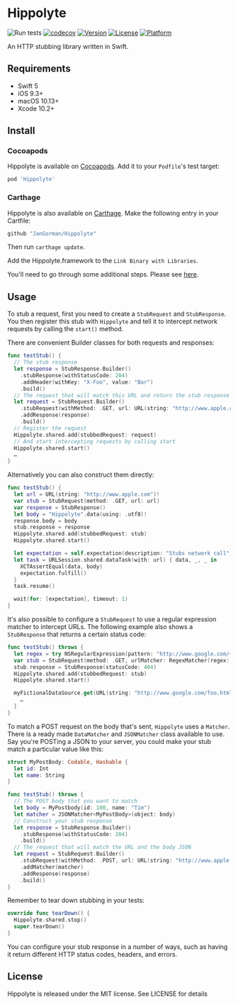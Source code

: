 # Hippolyte

![Run tests](https://github.com/JanGorman/Hippolyte/workflows/CI/badge.svg)
[![codecov](https://codecov.io/gh/JanGorman/Hippolyte/branch/master/graph/badge.svg)](https://codecov.io/gh/JanGorman/Hippolyte)
[![Version](https://img.shields.io/cocoapods/v/Hippolyte.svg?style=flat)](http://cocoapods.org/pods/Hippolyte)
[![License](https://img.shields.io/cocoapods/l/Hippolyte.svg?style=flat)](http://cocoapods.org/pods/Hippolyte)
[![Platform](https://img.shields.io/cocoapods/p/Hippolyte.svg?style=flat)](http://cocoapods.org/pods/Hippolyte)

An HTTP stubbing library written in Swift.

## Requirements

- Swift 5
- iOS 9.3+
- macOS 10.13+
- Xcode 10.2+

## Install

### Cocoapods

Hippolyte is available on [Cocoapods](http://cocoapods.org). Add it to your `Podfile`'s test target:

```ruby
pod 'Hippolyte'
```

### Carthage

Hippolyte is also available on [Carthage](https://github.com/Carthage/Carthage). Make the following entry in your Cartfile:

```ruby
github "JanGorman/Hippolyte"
```

Then run `carthage update`.

Add the Hippolyte.framework to the `Link Binary with Libraries`.

You'll need to go through some additional steps. 
Please see [here](https://github.com/Carthage/Carthage#quick-start). 

## Usage

To stub a request, first you need to create a `StubRequest` and `StubResponse`. You then register this stub with `Hippolyte` and tell it to intercept network requests by calling the `start()` method.

There are convenient Builder classes for both requests and responses:

```swift
func testStub() {
  // The stub response
  let response = StubResponse.Builder()
    .stubResponse(withStatusCode: 204)
    .addHeader(withKey: "X-Foo", value: "Bar")
    .build()
  // The request that will match this URL and return the stub response
  let request = StubRequest.Builder()
    .stubRequest(withMethod: .GET, url: URL(string: "http://www.apple.com")!)
    .addResponse(response)
    .build()
  // Register the request
  Hippolyte.shared.add(stubbedRequest: request)
  // And start intercepting requests by calling start
  Hippolyte.shared.start()
  …
}
```

Alternatively you can also construct them directly:

```swift
func testStub() {
  let url = URL(string: "http://www.apple.com")!
  var stub = StubRequest(method: .GET, url: url)
  var response = StubResponse()
  let body = "Hippolyte".data(using: .utf8)!
  response.body = body
  stub.response = response
  Hippolyte.shared.add(stubbedRequest: stub)
  Hippolyte.shared.start()

  let expectation = self.expectation(description: "Stubs network call")
  let task = URLSession.shared.dataTask(with: url) { data, _, _ in
    XCTAssertEqual(data, body)
    expectation.fulfill()
  }
  task.resume()

  wait(for: [expectation], timeout: 1)
}
```

It's also possible to configure a `StubRequest` to use a regular expression matcher to intercept URLs. The following example also shows a `StubResponse` that returns a certain status code:

```swift
func testStub() throws {
  let regex = try NSRegularExpression(pattern: "http://www.google.com/+", options: [])
  var stub = StubRequest(method: .GET, urlMatcher: RegexMatcher(regex: regex))
  stub.response = StubResponse(statusCode: 404)
  Hippolyte.shared.add(stubbedRequest: stub)
  Hippolyte.shared.start()

  myFictionalDataSource.get(URL(string: "http://www.google.com/foo.html")!) {
    …
  }
}
```

To match a POST request on the body that's sent, `Hippolyte` uses a `Matcher`. There is a ready made `DataMatcher` and `JSONMatcher` class available to use. Say you're POSTing a JSON to your server, you could make your stub match a particular value like this:

```swift
struct MyPostBody: Codable, Hashable {
  let id: Int
  let name: String
}

func testStub() throws {
  // The POST body that you want to match
  let body = MyPostbody(id: 100, name: "Tim")
  let matcher = JSONMatcher<MyPostBody>(object: body)
  // Construct your stub response
  let response = StubResponse.Builder()
    .stubResponse(withStatusCode: 204)
    .build()
  // The request that will match the URL and the body JSON
  let request = StubRequest.Builder()
    .stubRequest(withMethod: .POST, url: URL(string: "http://www.apple.com")!)
    .addMatcher(matcher)
    .addResponse(response)
    .build()
}
```

Remember to tear down stubbing in your tests:

```swift
override func tearDown() {
  Hippolyte.shared.stop()
  super.tearDown()
}
```

You can configure your stub response in a number of ways, such as having it return different HTTP status codes, headers, and errors.

## License

Hippolyte is released under the MIT license. See LICENSE for details
